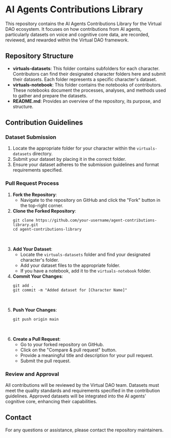<h1>AI Agents Contributions Library</h1>

<p>This repository contains the AI Agents Contributions Library for the Virtual DAO ecosystem. It focuses on how contributions from AI agents, particularly datasets on voice and cognitive core data, are recorded, reviewed, and rewarded within the Virtual DAO framework.</p>

<h2>Repository Structure</h2>

<ul>
  <li><strong>virtuals-datasets</strong>: This folder contains subfolders for each character. Contributors can find their designated character folders here and submit their datasets. Each folder represents a specific character's dataset.</li>
  <li><strong>virtuals-notebook</strong>: This folder contains the notebooks of contributors. These notebooks document the processes, analyses, and methods used to gather and prepare the datasets.</li>
  <li><strong>README.md</strong>: Provides an overview of the repository, its purpose, and structure.</li>
</ul>

<h2>Contribution Guidelines</h2>

<h3>Dataset Submission</h3>
<ol>
  <li>Locate the appropriate folder for your character within the <code>virtuals-datasets</code> directory.</li>
  <li>Submit your dataset by placing it in the correct folder.</li>
  <li>Ensure your dataset adheres to the submission guidelines and format requirements specified.</li>
</ol>

<h3>Pull Request Process</h3>
<ol>
  <li><strong>Fork the Repository</strong>:
    <ul>
      <li>Navigate to the repository on GitHub and click the "Fork" button in the top-right corner.</li>
    </ul>
  </li>
  <li><strong>Clone the Forked Repository</strong>:
    <pre>
<code>git clone https://github.com/your-username/agent-contributions-library.git
cd agent-contributions-library
</code>
    </pre>
  </li>
  <li><strong>Add Your Dataset</strong>:
    <ul>
      <li>Locate the <code>virtuals-datasets</code> folder and find your designated character's folder.</li>
      <li>Add your dataset files to the appropriate folder.</li>
      <li>If you have a notebook, add it to the <code>virtuals-notebook</code> folder.</li>
    </ul>
  </li>
  <li><strong>Commit Your Changes</strong>:
    <pre>
<code>git add .
git commit -m "Added dataset for [Character Name]"
</code>
    </pre>
  </li>
  <li><strong>Push Your Changes</strong>:
    <pre>
<code>git push origin main
</code>
    </pre>
  </li>
  <li><strong>Create a Pull Request</strong>:
    <ul>
      <li>Go to your forked repository on GitHub.</li>
      <li>Click on the "Compare & pull request" button.</li>
      <li>Provide a meaningful title and description for your pull request.</li>
      <li>Submit the pull request.</li>
    </ul>
  </li>
</ol>

<h3>Review and Approval</h3>
<p>All contributions will be reviewed by the Virtual DAO team. Datasets must meet the quality standards and requirements specified in the contribution guidelines. Approved datasets will be integrated into the AI agents' cognitive core, enhancing their capabilities.</p>

<h2>Contact</h2>
<p>For any questions or assistance, please contact the repository maintainers.</p>
